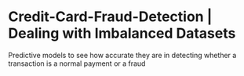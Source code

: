 # Credit-Card-Fraud-Detection | Dealing with Imbalanced Datasets
Predictive models to see how accurate they are in detecting whether a transaction is a normal payment or a fraud
